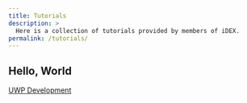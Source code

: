 ```yaml
---
title: Tutorials
description: >
  Here is a collection of tutorials provided by members of iDEX.
permalink: /tutorials/
---
```


## Hello, World

[UWP Development](/uwp/)